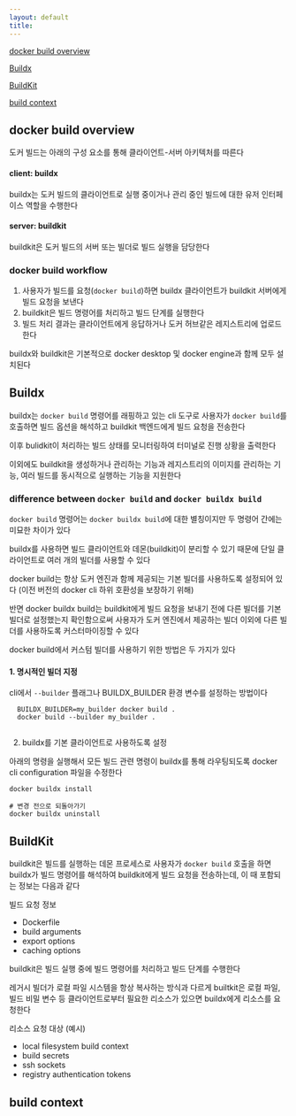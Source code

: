 ```yaml
---
layout: default
title:
---
```


[docker build overview](#docker-build-overview)

[Buildx](#buildx)

[BuildKit](#buildkit)

[build context](#build-context)


## docker build overview

도커 빌드는 아래의 구성 요소를 통해 클라이언트-서버 아키텍처를 따른다

#### client: buildx

buildx는 도커 빌드의 클라이언트로 실행 중이거나 관리 중인 빌드에 대한 유저 인터페이스 역할을 수행한다     

#### server: buildkit

buildkit은 도커 빌드의 서버 또는 빌더로 빌드 실행을 담당한다

### docker build workflow

1. 사용자가 빌드를 요청(`docker build`)하면 buildx 클라이언트가 buildkit 서버에게 빌드 요청을 보낸다
2. buildkit은 빌드 명령어를 처리하고 빌드 단계를 실행한다
3. 빌드 처리 결과는 클라이언트에게 응답하거나 도커 허브같은 레지스트리에 업로드한다

buildx와 buildkit은 기본적으로 docker desktop 및 docker engine과 함께 모두 설치된다


## Buildx

buildx는 `docker build` 명령어를 래핑하고 있는 cli 도구로 사용자가 `docker build`를 호출하면 빌드 옵션을 해석하고 buildkit 백엔드에게 빌드 요청을 전송한다

이후 bulidkit이 처리하는 빌드 상태를 모니터링하여 터미널로 진행 상황을 출력한다

이외에도 buildkit을 생성하거나 관리하는 기능과 레지스트리의 이미지를 관리하는 기능, 여러 빌드를 동시적으로 실행하는 기능을 지원한다

### difference between `docker build` and `docker buildx build`

`docker build` 명령어는 `docker buildx build`에 대한 별칭이지만 두 명령어 간에는 미묘한 차이가 있다

buildx를 사용하면 빌드 클라이언트와 데몬(buildkit)이 분리할 수 있기 때문에 단일 클라이언트로 여러 개의 빌더를 사용할 수 있다 

docker build는 항상 도커 엔진과 함께 제공되는 기본 빌더를 사용하도록 설정되어 있다 (이전 버전의 docker cli 하위 호환성을 보장하기 위해)

반면 docker buildx build는 buildkit에게 빌드 요청을 보내기 전에 다른 빌더를 기본 빌더로 설정했는지 확인함으로써 사용자가 도커 엔진에서 제공하는 빌더 이외에 다른 빌더를 사용하도록 커스터마이징할 수 있다

docker build에서 커스텀 빌더를 사용하기 위한 방법은 두 가지가 있다

#### 1. 명시적인 빌더 지정

cli에서 `--builder` 플래그나 BUILDX_BUILDER 환경 변수를 설정하는 방법이다

```shell
  BUILDX_BUILDER=my_builder docker build .
  docker build --builder my_builder .
 
```

2. buildx를 기본 클라이언트로 사용하도록 설정

아래의 명령을 실행해서 모든 빌드 관련 명령이 buildx를 통해 라우팅되도록 docker cli configuration 파일을 수정한다

```shell
docker buildx install

# 변경 전으로 되돌아가기
docker buildx uninstall
```


## BuildKit

buildkit은 빌드를 실행하는 데몬 프로세스로 사용자가 `docker build` 호출을 하면 buildx가 빌드 명령어를 해석하여 buildkit에게 빌드 요청을 전송하는데, 이 때 포함되는 정보는 다음과 같다

빌드 요청 정보
- Dockerfile
- build arguments
- export options
- caching options

buildkit은 빌드 실행 중에 빌드 명령어를 처리하고 빌드 단계를 수행한다

레거시 빌더가 로컬 파일 시스템을 항상 복사하는 방식과 다르게 builtkit은 로컬 파일, 빌드 비밀 변수 등 클라이언트로부터 필요한 리소스가 있으면 buildx에게 리소스를 요청한다

리소스 요청 대상 (예시)
- local filesystem build context
- build secrets
- ssh sockets
- registry authentication tokens


## build context







